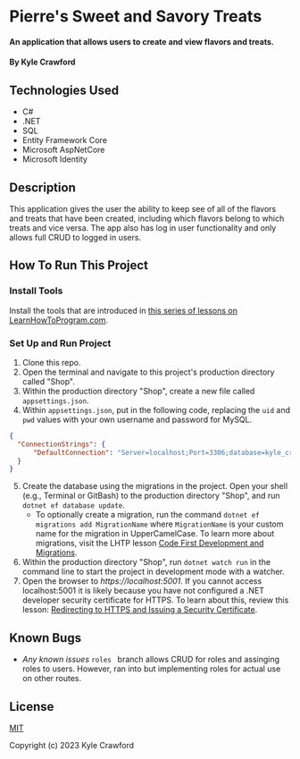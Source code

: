 # Pierre's Sweet and Savory Treats

#### An application that allows users to create and view flavors and treats.

#### By Kyle Crawford

## Technologies Used

* C#
* .NET
* SQL
* Entity Framework Core
* Microsoft AspNetCore
* Microsoft Identity

## Description

This application gives the user the ability to keep see of all of the flavors and treats that have been created, including which flavors belong to which treats and vice versa. The app also has log in user functionality and only allows full CRUD to logged in users.

## How To Run This Project

### Install Tools

Install the tools that are introduced in [this series of lessons on LearnHowToProgram.com](https://www.learnhowtoprogram.com/c-and-net/getting-started-with-c).

### Set Up and Run Project

1. Clone this repo.
2. Open the terminal and navigate to this project's production directory called "Shop".
3. Within the production directory "Shop", create a new file called `appsettings.json`.
4. Within `appsettings.json`, put in the following code, replacing the `uid` and `pwd` values with your own username and password for MySQL.

```json
{
  "ConnectionStrings": {
      "DefaultConnection": "Server=localhost;Port=3306;database=kyle_crawford;uid=[YOUR-USERNAME];pwd=[YOUR-PASSWORD];"
  }
}
```

5. Create the database using the migrations in the project. Open your shell (e.g., Terminal or GitBash) to the production directory "Shop", and run `dotnet ef database update`. 
    - To optionally create a migration, run the command `dotnet ef migrations add MigrationName` where `MigrationName` is your custom name for the migration in UpperCamelCase. To learn more about migrations, visit the LHTP lesson [Code First Development and Migrations](https://www.learnhowtoprogram.com/c-and-net-part-time/many-to-many-relationships/code-first-development-and-migrations).
6. Within the production directory "Shop", run `dotnet watch run` in the command line to start the project in development mode with a watcher.
7. Open the browser to _https://localhost:5001_. If you cannot access localhost:5001 it is likely because you have not configured a .NET developer security certificate for HTTPS. To learn about this, review this lesson: [Redirecting to HTTPS and Issuing a Security Certificate](https://www.learnhowtoprogram.com/lessons/redirecting-to-https-and-issuing-a-security-certificate).

## Known Bugs

* _Any known issues_
`roles ` branch allows CRUD for roles and assinging roles to users. However, ran into but implementing roles for actual use on other routes.

## License
[MIT](https://opensource.org/license/mit)

Copyright (c) 2023 Kyle Crawford
